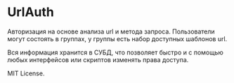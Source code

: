UrlAuth
=======
Авторизация на основе анализа url и метода запроса. Пользователи могут состоять в группах, у группы есть набор доступных шаблонов url.

Вся информация хранится в СУБД, что позволяет быстро и с помощью любых интерфейсов или скриптов изменять права доступа.

MIT License.